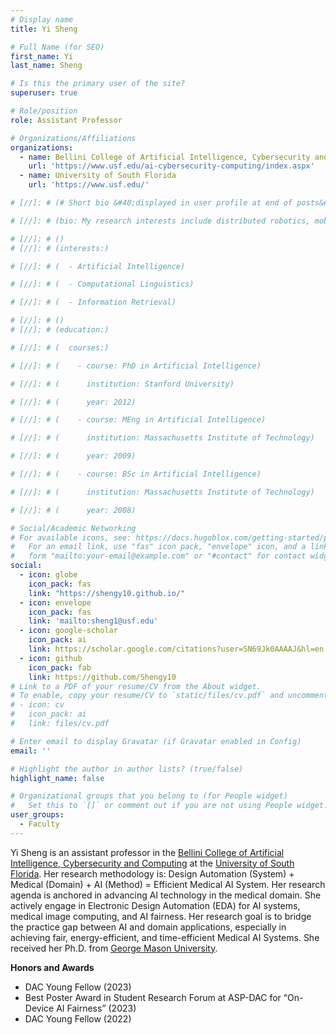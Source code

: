 ```yaml
---
# Display name
title: Yi Sheng

# Full Name (for SEO)
first_name: Yi
last_name: Sheng

# Is this the primary user of the site?
superuser: true

# Role/position
role: Assistant Professor

# Organizations/Affiliations
organizations:
  - name: Bellini College of Artificial Intelligence, Cybersecurity and Computing
    url: 'https://www.usf.edu/ai-cybersecurity-computing/index.aspx'
  - name: University of South Florida
    url: 'https://www.usf.edu/'

# [//]: # (# Short bio &#40;displayed in user profile at end of posts&#41;)

# [//]: # (bio: My research interests include distributed robotics, mobile computing and programmable matter.)

# [//]: # ()
# [//]: # (interests:)

# [//]: # (  - Artificial Intelligence)

# [//]: # (  - Computational Linguistics)

# [//]: # (  - Information Retrieval)

# [//]: # ()
# [//]: # (education:)

# [//]: # (  courses:)

# [//]: # (    - course: PhD in Artificial Intelligence)

# [//]: # (      institution: Stanford University)

# [//]: # (      year: 2012)

# [//]: # (    - course: MEng in Artificial Intelligence)

# [//]: # (      institution: Massachusetts Institute of Technology)

# [//]: # (      year: 2009)

# [//]: # (    - course: BSc in Artificial Intelligence)

# [//]: # (      institution: Massachusetts Institute of Technology)

# [//]: # (      year: 2008)

# Social/Academic Networking
# For available icons, see: https://docs.hugoblox.com/getting-started/page-builder/#icons
#   For an email link, use "fas" icon pack, "envelope" icon, and a link in the
#   form "mailto:your-email@example.com" or "#contact" for contact widget.
social:
  - icon: globe
    icon_pack: fas
    link: "https://shengy10.github.io/"
  - icon: envelope
    icon_pack: fas
    link: 'mailto:sheng1@usf.edu'
  - icon: google-scholar
    icon_pack: ai
    link: https://scholar.google.com/citations?user=SN69Jk0AAAAJ&hl=en
  - icon: github
    icon_pack: fab
    link: https://github.com/Shengy10
# Link to a PDF of your resume/CV from the About widget.
# To enable, copy your resume/CV to `static/files/cv.pdf` and uncomment the lines below.
# - icon: cv
#   icon_pack: ai
#   link: files/cv.pdf

# Enter email to display Gravatar (if Gravatar enabled in Config)
email: ''

# Highlight the author in author lists? (true/false)
highlight_name: false

# Organizational groups that you belong to (for People widget)
#   Set this to `[]` or comment out if you are not using People widget.
user_groups:
  - Faculty
---
```


Yi Sheng is an assistant professor in the [Bellini College of Artificial Intelligence, Cybersecurity and Computing](https://www.usf.edu/ai-cybersecurity-computing/index.aspx) at the [University of South Florida](https://www.usf.edu/). Her research methodology is: Design Automation (System) + Medical (Domain) + AI (Method) = Efficient Medical AI System. Her research agenda is anchored in advancing AI technology in the medical domain. She actively engage in Electronic Design Automation (EDA) for AI systems, medical image computing, and AI fairness. Her research goal is to bridge the practice gap between AI and domain applications, especially in achieving fair, energy-efficient, and time-efficient Medical AI Systems. She received her Ph.D. from [George Mason University](https://www.gmu.edu/).

**Honors and Awards** 
- DAC Young Fellow (2023)
- Best Poster Award in Student Research Forum at ASP-DAC for “On-Device AI Fairness” (2023)
- DAC Young Fellow (2022)
